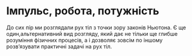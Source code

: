 # Iмпульс, робота, потужнiсть
<p class="p3">До сих пiр ми розглядали рух тiл з точки зору законiв Ньютона. Є ще один,альтернативний вид розгляду, який дає не тiльки ще глибше розумiння фiзичних процесiв, а i дозволяє зовсiм по iншому розв’язувати практичнi задачi на рух тiл.</p>